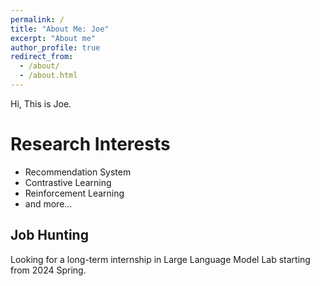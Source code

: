 ```yaml
---
permalink: /
title: "About Me: Joe"
excerpt: "About me"
author_profile: true
redirect_from: 
  - /about/
  - /about.html
---
```

Hi, This is Joe.


Research Interests
======
- Recommendation System
- Contrastive Learning
- Reinforcement Learning 
- and more...

Job Hunting
------
Looking for a long-term internship in Large Language Model Lab starting from 2024 Spring.

